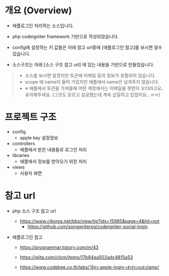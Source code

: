 # 개요 (Overview)
- 애플로그인 처리하는 소스입니다.

- php codeigniter framework 기반으로 작성되었습니다.

- config에 설정하는 키 값들은 아래 참고 url중에 [애플로그인 참고]를 보시면 알수 있습니다.

- 소스구조는 아래 [소스 구조 참고 url] 에 있는 내용을 기반으로 만들었습니다.

> - 소스를 보시면 알겠지만 토큰에 이메일 등의 정보가 포함되어 있습니다.
> -  scope 에 name이 들어 가있지만 애플에서 name은 넘겨주지 않습니다. 
> - ※ 애플에서 토큰을 가져올때 어떤 계정에서는 이메일을 못받아 오더라고요.. 유의해주세요. (그것도 모르고 성공했는데 계속 삽질하고 있었어요...ㅠㅠ)

# 프로젝트 구조
- config
    - apple key 설정정보
- controllers
    - 애플에서 받은 내용들로 로그인 처리
- libraries
    - 애플에서 정보를 받아오기 위한 처리
- views
    - 사용자 화면

# 참고 url
- php 소스 구조 참고 url
    - https://www.cikorea.net/bbs/view/tip?idx=15985&page=4&hit=not
        - https://github.com/songwritersg/codeigniter-social-login

- 애플로그인 참고
    - https://programmar.tistory.com/m/43

    - https://qiita.com/clom/items/17b84ea502adc4815a53

    - https://www.codebee.co.th/labs/วิธีทำ-apple-login-เข้าสู่ระบบด้ว/amp/